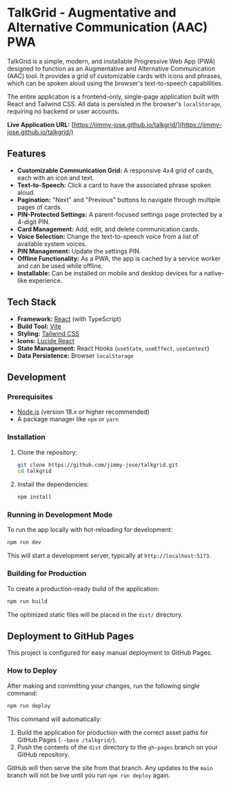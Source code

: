 # TalkGrid - Augmentative and Alternative Communication (AAC) PWA

TalkGrid is a simple, modern, and installable Progressive Web App (PWA) designed to function as an Augmentative and Alternative Communication (AAC) tool. It provides a grid of customizable cards with icons and phrases, which can be spoken aloud using the browser's text-to-speech capabilities.

The entire application is a frontend-only, single-page application built with React and Tailwind CSS. All data is persisted in the browser's `localStorage`, requiring no backend or user accounts.

**Live Application URL:** [https://jimmy-jose.github.io/talkgrid/](https://jimmy-jose.github.io/talkgrid/)

## Features

- **Customizable Communication Grid:** A responsive 4x4 grid of cards, each with an icon and text.
- **Text-to-Speech:** Click a card to have the associated phrase spoken aloud.
- **Pagination:** "Next" and "Previous" buttons to navigate through multiple pages of cards.
- **PIN-Protected Settings:** A parent-focused settings page protected by a 4-digit PIN.
- **Card Management:** Add, edit, and delete communication cards.
- **Voice Selection:** Change the text-to-speech voice from a list of available system voices.
- **PIN Management:** Update the settings PIN.
- **Offline Functionality:** As a PWA, the app is cached by a service worker and can be used while offline.
- **Installable:** Can be installed on mobile and desktop devices for a native-like experience.

## Tech Stack

- **Framework:** [React](https://react.dev/) (with TypeScript)
- **Build Tool:** [Vite](https://vitejs.dev/)
- **Styling:** [Tailwind CSS](https://tailwindcss.com/)
- **Icons:** [Lucide React](https://lucide.dev/guide/packages/lucide-react)
- **State Management:** React Hooks (`useState`, `useEffect`, `useContext`)
- **Data Persistence:** Browser `localStorage`

## Development

### Prerequisites

- [Node.js](https://nodejs.org/) (version 18.x or higher recommended)
- A package manager like `npm` or `yarn`

### Installation

1.  Clone the repository:
    ```bash
    git clone https://github.com/jimmy-jose/talkgrid.git
    cd talkgrid
    ```
2.  Install the dependencies:
    ```bash
    npm install
    ```

### Running in Development Mode

To run the app locally with hot-reloading for development:

```bash
npm run dev
```

This will start a development server, typically at `http://localhost:5173`.

### Building for Production

To create a production-ready build of the application:

```bash
npm run build
```

The optimized static files will be placed in the `dist/` directory.

## Deployment to GitHub Pages

This project is configured for easy manual deployment to GitHub Pages.

### How to Deploy

After making and committing your changes, run the following single command:

```bash
npm run deploy
```

This command will automatically:
1.  Build the application for production with the correct asset paths for GitHub Pages (`--base /talkgrid/`).
2.  Push the contents of the `dist` directory to the `gh-pages` branch on your GitHub repository.

GitHub will then serve the site from that branch. Any updates to the `main` branch will not be live until you run `npm run deploy` again.
